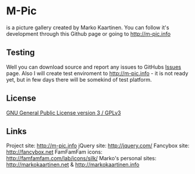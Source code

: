 M-Pic
=====
is a picture gallery created by Marko Kaartinen.
You can follow it's development through this Github page or going to http://m-pic.info

Testing
-------
Well you can download source and report any issues to GitHubs [Issues](https://github.com/MarkoKaartinen/M-Pic/issues) page.
Also I will create test enviroment to http://m-pic.info - it is not ready yet, but in few days there will be somekind of test platform.

License
-------
[GNU General Public License version 3 / GPLv3](http://www.gnu.org/licenses/gpl-3.0.html)


Links
-----
Project site: http://m-pic.info
jQuery site: http://jquery.com/
Fancybox site: http://fancybox.net
FamFamFam icons: http://famfamfam.com/lab/icons/silk/
Marko's personal sites: http://markokaartinen.net & http://markokaartinen.info